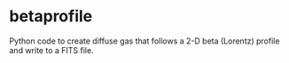betaprofile
===========

Python code to create diffuse gas that follows a 2-D beta (Lorentz) profile and write to a FITS file.
